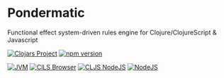 # Pondermatic
Functional effect system-driven rules engine for Clojure/ClojureScript & Javascript

[![Clojars Project](https://img.shields.io/clojars/v/tech.totalperspective/pondermatic.svg)](https://clojars.org/tech.totalperspective/pondermatic) [![npm version](https://badge.fury.io/js/@totalperspective%2Fpondermatic.svg)](https://badge.fury.io/js/@totalperspective%2Fpondermatic)

[![JVM](https://github.com/totalperspective/pondermatic/actions/workflows/tests_clj.yml/badge.svg)](https://github.com/totalperspective/pondermatic/actions/workflows/tests_clj.yml) [![ClLS Browser](https://github.com/totalperspective/pondermatic/actions/workflows/tests_browser.yml/badge.svg)](https://github.com/totalperspective/pondermatic/actions/workflows/tests_browser.yml) [![CLJS NodeJS](https://github.com/totalperspective/pondermatic/actions/workflows/tests_node.yml/badge.svg)](https://github.com/totalperspective/pondermatic/actions/workflows/tests_node.yml) [![NodeJS](https://github.com/totalperspective/pondermatic/actions/workflows/tests_js.yml/badge.svg)](https://github.com/totalperspective/pondermatic/actions/workflows/tests_js.yml)

